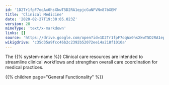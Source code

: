 ```yaml
---
id: '1D2Tr1fpF7oqAx0hsXkwT5D2RA1epjcGuNFVNv87bXEM'
title: 'Clinical Medicine'
date: '2020-02-27T19:30:05.023Z'
version: 28
mimeType: 'text/x-markdown'
links: []
source: 'https://drive.google.com/open?id=1D2Tr1fpF7oqAx0hsXkwT5D2RA1epjcGuNFVNv87bXEM'
wikigdrive: 'c35d35a9fcc46b2c2392b52072ee14a218f1010a'
---
```





The {{% system-name %}} Clinical care resources are intended to streamline clinical workflows and strengthen overall care coordination for medical practices.



{{% children page="General Functionality" %}}





